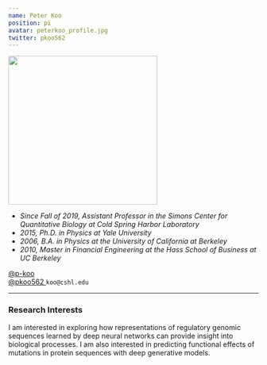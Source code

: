 ```yaml
---
name: Peter Koo
position: pi
avatar: peterkoo_profile.jpg
twitter: pkoo562
---
```


<img width="300" src="{{site.baseurl}}/images/people/{{page.avatar}}" data-action="zoom">

- _Since Fall of 2019, Assistant Professor in the Simons Center for Quantitative Biology at Cold Spring Harbor Laboratory_ <br>
- _2015, Ph.D. in Physics at Yale University_ <br>
- _2006, B.A. in Physics at the University of California at Berkeley_ <br>
- _2010, Master in Financial Engineering at the Hass School of Business at UC Berkeley_

<a href="https://github.com/p-koo"><i class="fa fa-github"></i> @p-koo </a><br>
<a href="https://twitter.com/pkoo562"><i class="fa fa-twitter"></i> @pkoo562 </a>
<i class="fa fa-envelope-o"></i> `koo@cshl.edu`

<hr>

### Research Interests

I am interested in exploring how representations of regulatory genomic sequences learned by deep neural networks can provide insight into biological processes. I am also interested in predicting functional effects of mutations in protein sequences with deep generative models. 